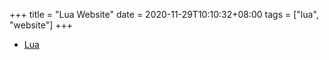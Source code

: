+++
title = "Lua Website"
date = 2020-11-29T10:10:32+08:00
tags = ["lua", "website"]
+++


* [Lua](http://www.lua.org/)